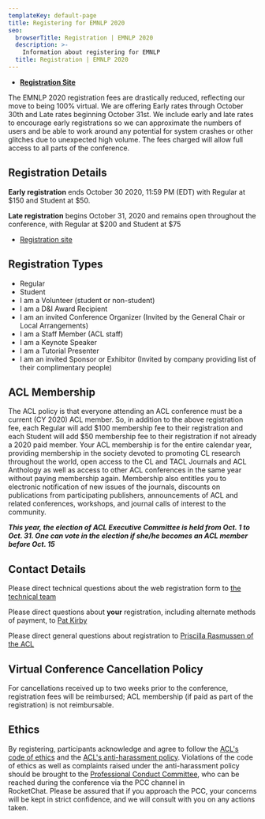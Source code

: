 ```yaml
---
templateKey: default-page
title: Registering for EMNLP 2020
seo:
  browserTitle: Registration | EMNLP 2020
  description: >-
    Information about registering for EMNLP
  title: Registration | EMNLP 2020
---
```


* **[Registration Site](https://aclweb.org/conference/virtual-emnlp-2020-conference-registration/)**

The EMNLP 2020 registration fees are drastically reduced, reflecting our
move to being 100% virtual. We are offering Early rates through October
30th and Late rates beginning October 31st. We include early and late
rates to encourage early registrations so we can approximate the numbers
of users and be able to work around any potential for system crashes or
other glitches due to unexpected high volume. The fees charged will
allow full access to all parts of the conference.

## Registration Details

**Early registration** ends October 30 2020, 11:59 PM (EDT) with Regular
at \$150 and Student at \$50.

**Late registration** begins October 31, 2020 and remains open
throughout the conference, with Regular at \$200 and Student at \$75

* [Registration site](https://aclweb.org/conference/virtual-emnlp-2020-conference-registration/)

## Registration Types

-   Regular
-   Student
-   I am a Volunteer (student or non-student)
-   I am a D&I Award Recipient
-   I am an invited Conference Organizer (Invited by the General Chair
    or Local Arrangements)
-   I am a Staff Member (ACL staff)
-   I am a Keynote Speaker
-   I am a Tutorial Presenter
-   I am an invited Sponsor or Exhibitor (Invited by company providing
    list of their complimentary people)

## ACL Membership

The ACL policy is that everyone attending an ACL conference must be a
current (CY 2020) ACL member. So, in addition to the above registration
fee, each Regular will add \$100 membership fee to their registration
and each Student will add \$50 membership fee to their registration if
not already a 2020 paid member. Your ACL membership is for the entire
calendar year, providing membership in the society devoted to promoting
CL research throughout the world, open access to the CL and TACL
Journals and ACL Anthology as well as access to other ACL conferences in
the same year without paying membership again. Membership also entitles
you to electronic notification of new issues of the journals, discounts
on publications from participating publishers, announcements of ACL and
related conferences, workshops, and journal calls of interest to the
community.

_**This year, the election of ACL Executive Committee is held from Oct.
1 to Oct. 31. One can vote in the election if she/he becomes an ACL
member before Oct. 15**_

## Contact Details

Please direct technical questions about the web registration form
to [the technical team](mailto:gibbs@agora-net.com)

Please direct questions about **your** registration, including alternate
methods of payment, to [Pat Kirby](mailto:acl.PatKirby@gmail.com) 

Please direct general questions about registration to [Priscilla
Rasmussen of the ACL](mailto:acl.rasmussen@gmail.com)

## Virtual Conference Cancellation Policy

For cancellations received up to two weeks prior to the conference,
registration fees will be reimbursed; ACL membership (if paid as part of
the registration) is not reimbursable.

## Ethics 

By registering, participants acknowledge and agree to follow the [ACL's 
code of ethics](https://www.aclweb.org/portal/content/acl-code-ethics)
and the [ACL's anti-harassment 
policy](https://www.aclweb.org/adminwiki/index.php?title=Anti-Harassment_Policy). 
Violations of the code of ethics as well as complaints raised under the 
anti-harassment policy should be brought to the [Professional Conduct 
Committee](https://www.aclweb.org/adminwiki/index.php?title=Professional_Conduct_Committee),
who can be reached during the conference via the PCC channel in  
RocketChat. Please be assured that if you approach the PCC, your 
concerns will be kept in strict confidence, and we will consult with you 
on any actions taken.